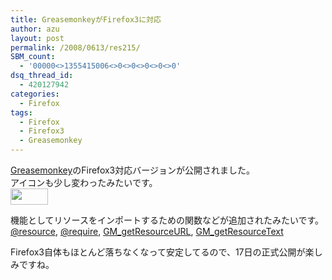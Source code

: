 ```yaml
---
title: GreasemonkeyがFirefox3に対応
author: azu
layout: post
permalink: /2008/0613/res215/
SBM_count:
  - '00000<>1355415006<>0<>0<>0<>0<>0'
dsq_thread_id:
  - 420127942
categories:
  - Firefox
tags:
  - Firefox
  - Firefox3
  - Greasemonkey
---
```

[Greasemonkey][1]のFirefox3対応バージョンが公開されました。  
アイコンも少し変わったみたいです。  
[<img class="alignnone size-medium wp-image-216" title="grease" src="http://efcl.info/wp-content/uploads/2008/06/grease.png" alt="" width="60" height="26" />][2]

機能としてリソースをインポートするための関数などが追加されたみたいです。  
[@resource][3], [@require][4], [GM_getResourceURL][5], [GM_getResourceText][6]

Firefox3自体もほとんど落ちなくなって安定してるので、17日の正式公開が楽しみですね。

 [1]: https://addons.mozilla.org/ja/firefox/addon/748
 [2]: http://efcl.info/wp-content/uploads/2008/06/grease.png
 [3]: http://wiki.greasespot.net/Metadata_block#.40resource
 [4]: http://wiki.greasespot.net/Metadata_block#.40require
 [5]: http://wiki.greasespot.net/GM_getResourceURL
 [6]: http://wiki.greasespot.net/GM_getResourceText